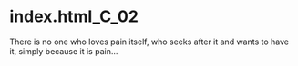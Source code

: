 # index.html_C_02
There is no one who loves pain itself, who seeks after it and wants to have it, simply because it is pain...
